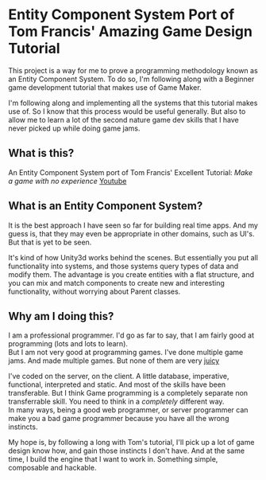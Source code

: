 # Entity Component System Port of Tom Francis' Amazing Game Design Tutorial

This project is a way for me to prove a programming methodology known as an Entity Component System.
To do so, I'm following along with a Beginner game development tutorial that makes use of Game Maker.

I'm following along and implementing all the systems that this tutorial makes use of.  So I know that
this process would be useful generally.  But also to allow me to learn a lot of the second nature game dev skills
that I have never picked up while doing game jams.

What is this?
-------------

An Entity Component System port of Tom Francis' Excellent Tutorial: _Make a game with no experience_
[Youtube](https://www.youtube.com/playlist?list=PLUtKzyIe0aB2HjpmBhnsHpK7ig0z7ohWw)

What is an Entity Component System?
-----------------------------------

It is the best approach I have seen so far for building real time apps.  And my guess is, that they may even be appropriate
in other domains, such as UI's.  But that is yet to be seen.

It's kind of how Unity3d works behind the scenes.  But essentially you put all functionality into systems, and those
systems query types of data and modify them.  The advantage is you create entities with a flat structure, and you can mix
and match components to create new and interesting functionality, without worrying about Parent classes.

Why am I doing this?
---------------------

I am a professional programmer.  I'd go as far to say, that I am fairly good at programming (lots and lots to learn).  
But I am not very good at programming games.  I've done multiple game jams.  And made multiple games.  But none of them are
very [juicy](https://www.youtube.com/watch?v=AJdEqssNZ-U)

I've coded on the server, on the client.  A little database, imperative, functional, interpreted and static.  And most of
the skills  have been transferable.  But I think Game programming is a completely separate non transferrable skill.  You need to think in a _completely_ different way.  
In many ways, being a good web programmer, or server programmer can make you a bad game programmer because you have all the wrong instincts.

My hope is, by following a long with Tom's tutorial, I'll pick up a lot of game design know how, and gain those instincts I
don't have.  And at the same time, I build the engine that I want to work in.  Something simple, composable and hackable.
